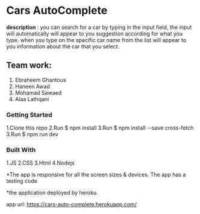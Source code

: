 # Cars AutoComplete


**description** : you can search for a car by typing in the input field, the input will automatically will appear to you suggestion according for what you type.
when you type on the specific car name from the list will appear to you information about the car that you select.

## Team work:
1. Ebraheem Ghantous
2. Haneen Awad
3. Mohamad Sawaed
4. Alaa Lathqani


 ### Getting Started
1.Clone this repo
2.Run $ npm install
3.Run $ npm install --save cross-fetch
3.Run $ npm run dev

### Built With
1.JS
2.CSS
3.Html
4.Nodejs

*The app is responsive for all the screen sizes & devices. The app has a testing code
 
*the application deployed by heroku.

app url: https://cars-auto-complete.herokuapp.com/




